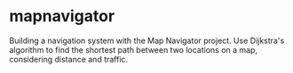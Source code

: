 # mapnavigator
Building a navigation system with the Map Navigator project. Use Dijkstra's algorithm to find the shortest path between two locations on a map, considering distance and traffic.
